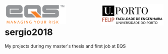 <img align="left" width="194" height="64" src="eqs.png"> <img align="right" width="199" height="69" src="feup.png"> 
  <br><br>

# sergio2018

My projects during my master's thesis and first job at EQS

